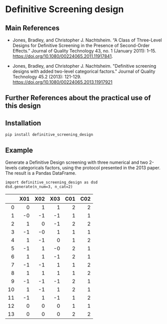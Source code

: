 # Definitive Screening design

## Main References

- Jones, Bradley, and Christopher J. Nachtsheim. “A Class of Three-Level Designs for Definitive Screening in the Presence of Second-Order Effects.” Journal of Quality Technology 43, no. 1 (January 2011): 1–15. https://doi.org/10.1080/00224065.2011.11917841.

- Jones, Bradley, and Christopher J. Nachtsheim. "Definitive screening designs with added two-level categorical factors." Journal of Quality Technology 45.2 (2013): 121-129. https://doi.org/10.1080/00224065.2013.11917921

## Further References about the practical use of this design


## Installation
```
pip install definitive_screening_design
```

## Example
Generate a Definitive Design screening with three numerical and two 2-levels categoricals factors,
using the protocol presented in the 2013 paper.
The result is a Pandas DataFrame.

```
import definitive_screening_design as dsd
dsd.generate(n_num=3, n_cat=2)
```
|    |   X01 |   X02 |   X03 |   C01 |   C02 |
|---:|------:|------:|------:|------:|------:|
|  0 |     0 |     1 |     1 |     2 |     2 |
|  1 |    -0 |    -1 |    -1 |     1 |     1 |
|  2 |     1 |     0 |    -1 |     2 |     2 |
|  3 |    -1 |    -0 |     1 |     1 |     1 |
|  4 |     1 |    -1 |     0 |     1 |     2 |
|  5 |    -1 |     1 |    -0 |     2 |     1 |
|  6 |     1 |     1 |    -1 |     2 |     1 |
|  7 |    -1 |    -1 |     1 |     1 |     2 |
|  8 |     1 |     1 |     1 |     1 |     2 |
|  9 |    -1 |    -1 |    -1 |     2 |     1 |
| 10 |     1 |    -1 |     1 |     2 |     1 |
| 11 |    -1 |     1 |    -1 |     1 |     2 |
| 12 |     0 |     0 |     0 |     1 |     1 |
| 13 |     0 |     0 |     0 |     2 |     2 |

